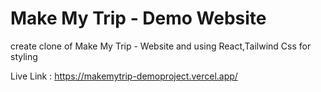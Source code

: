 # Make My Trip - Demo Website

create clone of Make My Trip - Website and using React,Tailwind Css for styling

Live Link : https://makemytrip-demoproject.vercel.app/
